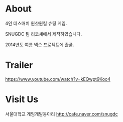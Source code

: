 # About
4인 데스매치 원샷원킬 슈팅 게임.

SNUGDC 팀 리코셰에서 제작하였습니다.

2014년도 여름 넥슨 프로젝트에 출품.

# Trailer
https://www.youtube.com/watch?v=kEQwpt9Koo4

# Visit Us
서울대학교 게임개발동아리 http://cafe.naver.com/snugdc
